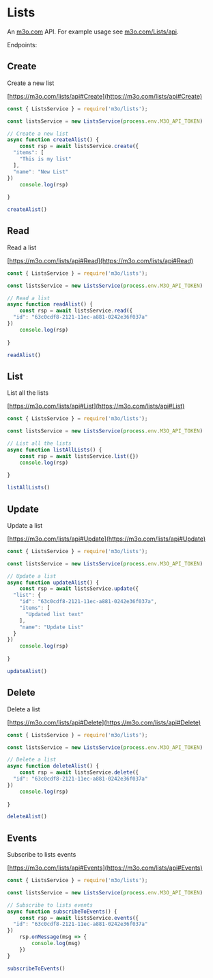 # Lists

An [m3o.com](https://m3o.com) API. For example usage see [m3o.com/Lists/api](https://m3o.com/Lists/api).

Endpoints:

## Create

Create a new list


[https://m3o.com/lists/api#Create](https://m3o.com/lists/api#Create)

```js
const { ListsService } = require('m3o/lists');

const listsService = new ListsService(process.env.M3O_API_TOKEN)

// Create a new list
async function createAlist() {
	const rsp = await listsService.create({
  "items": [
    "This is my list"
  ],
  "name": "New List"
})
	console.log(rsp)
	
}

createAlist()
```
## Read

Read a list


[https://m3o.com/lists/api#Read](https://m3o.com/lists/api#Read)

```js
const { ListsService } = require('m3o/lists');

const listsService = new ListsService(process.env.M3O_API_TOKEN)

// Read a list
async function readAlist() {
	const rsp = await listsService.read({
  "id": "63c0cdf8-2121-11ec-a881-0242e36f037a"
})
	console.log(rsp)
	
}

readAlist()
```
## List

List all the lists


[https://m3o.com/lists/api#List](https://m3o.com/lists/api#List)

```js
const { ListsService } = require('m3o/lists');

const listsService = new ListsService(process.env.M3O_API_TOKEN)

// List all the lists
async function listAllLists() {
	const rsp = await listsService.list({})
	console.log(rsp)
	
}

listAllLists()
```
## Update

Update a list


[https://m3o.com/lists/api#Update](https://m3o.com/lists/api#Update)

```js
const { ListsService } = require('m3o/lists');

const listsService = new ListsService(process.env.M3O_API_TOKEN)

// Update a list
async function updateAlist() {
	const rsp = await listsService.update({
  "list": {
    "id": "63c0cdf8-2121-11ec-a881-0242e36f037a",
    "items": [
      "Updated list text"
    ],
    "name": "Update List"
  }
})
	console.log(rsp)
	
}

updateAlist()
```
## Delete

Delete a list


[https://m3o.com/lists/api#Delete](https://m3o.com/lists/api#Delete)

```js
const { ListsService } = require('m3o/lists');

const listsService = new ListsService(process.env.M3O_API_TOKEN)

// Delete a list
async function deleteAlist() {
	const rsp = await listsService.delete({
  "id": "63c0cdf8-2121-11ec-a881-0242e36f037a"
})
	console.log(rsp)
	
}

deleteAlist()
```
## Events

Subscribe to lists events


[https://m3o.com/lists/api#Events](https://m3o.com/lists/api#Events)

```js
const { ListsService } = require('m3o/lists');

const listsService = new ListsService(process.env.M3O_API_TOKEN)

// Subscribe to lists events
async function subscribeToEvents() {
	const rsp = await listsService.events({
  "id": "63c0cdf8-2121-11ec-a881-0242e36f037a"
})
	rsp.onMessage(msg => {
		console.log(msg)
	})
}

subscribeToEvents()
```
